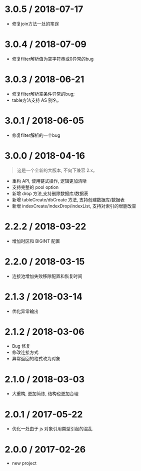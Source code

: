 # 3.0.5 / 2018-07-17
* 修复join方法一处的笔误


# 3.0.4 / 2018-07-09
* 修复filter解析值为空字符串或0异常的bug


# 3.0.3 / 2018-06-21
* 修复filter解析空条件异常的bug; 
* table方法支持 AS 别名。


# 3.0.1 / 2018-06-05
* 修复filter解析的一个bug


# 3.0.0 / 2018-04-16
> 这是一个全新的大版本, 不向下兼容 2.x。

* 重构 API, 使用链式操作, 逻辑更加清晰
* 支持完整的 pool option
* 新增 drop 方法,支持删除数据库/数据表
* 新增 tableCreate/dbCreate 方法, 支持创建数据库/数据表
* 新增 indexCreate/indexDrop/indexList, 支持对索引的增删改查


# 2.2.2 / 2018-03-22
* 增加时区和 BIGINT 配置


# 2.2.0 / 2018-03-15
* 连接池增加失败移除配置和恢复时间


# 2.1.3 / 2018-03-14
* 优化异常输出


# 2.1.2 / 2018-03-06
* Bug 修复
* 修改连接方式
* 异常返回的格式改为对象


# 2.1.0 / 2018-03-03
* 大重构, 更加简练, 结构也更加合理


# 2.0.1 / 2017-05-22
* 优化一处由于 js 对象引用类型引起的混乱


# 2.0.0 / 2017-02-26
* new project
